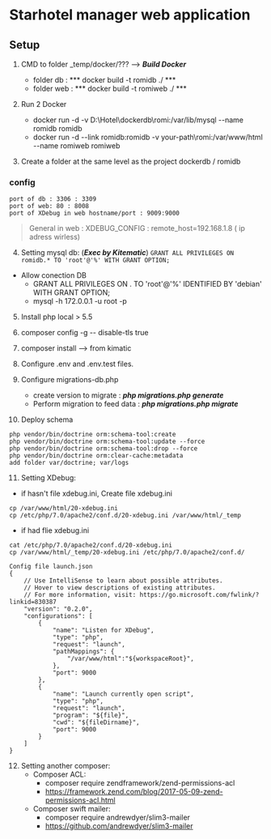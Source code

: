 # Starhotel manager web application


## Setup 
1. CMD to folder  _temp/docker/??? --> ***Build Docker***
    - folder db : *** docker build -t romidb ./ ***
    - folder web : *** docker build -t romiweb ./ ***

2. Run 2 Docker
    - docker run -d -v D:\Hotel\dockerdb\romi:/var/lib/mysql --name romidb romidb
    - docker run -d --link romidb:romidb  -v your-path\romi:/var/www/html --name romiweb romiweb 

3. Create a folder at the same level as the project dockerdb / romidb

### config
```
port of db : 3306 : 3309
port of web: 80 : 8008
port of XDebug in web hostname/port : 9009:9000
```
> General in web : XDEBUG_CONFIG : remote_host=192.168.1.8 ( ip adress wirless)

4. Setting mysql db: (***Exec by Kitematic***)
```GRANT ALL PRIVILEGES ON romidb.* TO 'root'@'%' WITH GRANT OPTION; ```
- Allow conection DB 
    - GRANT ALL PRIVILEGES ON . TO 'root'@'%' IDENTIFIED BY 'debian' WITH GRANT OPTION;
    - mysql -h 172.0.0.1 -u root -p

5. Install php local > 5.5 
6. composer config -g -- disable-tls true
7. composer install --> from kimatic 
8. Configure .env and .env.test files.
9. Configure migrations-db.php
    - create version to migrate : ***php migrations.php generate***
    - Perform migration to feed data : ***php migrations.php migrate***

10. Deploy schema
```
php vendor/bin/doctrine orm:schema-tool:create
php vendor/bin/doctrine orm:schema-tool:update --force
php vendor/bin/doctrine orm:schema-tool:drop --force
php vendor/bin/doctrine orm:clear-cache:metadata
add folder var/doctrine; var/logs
```

11. Setting XDebug: 
- if hasn't file xdebug.ini, Create file xdebug.ini
```
cp /var/www/html/20-xdebug.ini 
cp /etc/php/7.0/apache2/conf.d/20-xdebug.ini /var/www/html/_temp
```

- if had flie xdebug.ini
```
cat /etc/php/7.0/apache2/conf.d/20-xdebug.ini
cp /var/www/html/_temp/20-xdebug.ini /etc/php/7.0/apache2/conf.d/
```

```
Config file launch.json 
{
    // Use IntelliSense to learn about possible attributes.
    // Hover to view descriptions of existing attributes.
    // For more information, visit: https://go.microsoft.com/fwlink/?linkid=830387
    "version": "0.2.0",
    "configurations": [
        {
            "name": "Listen for XDebug",
            "type": "php",
            "request": "launch",
            "pathMappings": {
                "/var/www/html":"${workspaceRoot}",
            },
            "port": 9000
        },
        {
            "name": "Launch currently open script",
            "type": "php",
            "request": "launch",
            "program": "${file}",
            "cwd": "${fileDirname}",
            "port": 9000
        }
    ]
}

```

12. Setting another composer: 
    - Composer ACL: 
        - composer require zendframework/zend-permissions-acl
        - https://framework.zend.com/blog/2017-05-09-zend-permissions-acl.html
    - Composer swift mailer: 
        - composer require andrewdyer/slim3-mailer
        - https://github.com/andrewdyer/slim3-mailer
